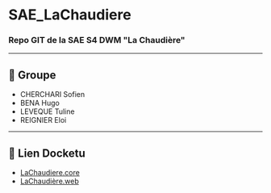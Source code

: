 # SAE_LaChaudiere
### Repo GIT de la SAE S4 DWM "La Chaudière"

---

## 👥 Groupe 

- CHERCHARI Sofien
- BENA Hugo
- LEVEQUE Tuline
- REIGNIER Eloi

--- 

## 🔗 Lien Docketu

 - [LaChaudiere.core](http://docketu.iutnc.univ-lorraine.fr:41257/)
 - [LaChaudière.web](http://docketu.iutnc.univ-lorraine.fr:58962/)
